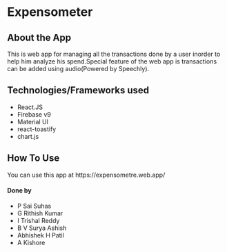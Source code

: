 <h1>Expensometer</h1>

<section>
  <h2>About the App</h2>
  <p>This is web app for managing all the transactions done by a user inorder to help him analyze his spend.Special feature of the web app is transactions can be added using audio(Powered by Speechly).</p>
</section>

<section>
  <h2>Technologies/Frameworks used</h2>
  <ul>
    <li>React.JS</li>
    <li>Firebase v9</li>
    <li>Material UI</li>
    <li>react-toastify</li>
    <li>chart.js</li>
  </ul>
</section>

<section>
  <h2>How To Use</h2>
  <p>You can use this app at https://expensometre.web.app/</p>
</section>

<section>
  <h4>Done by</h4>
<ul>
  <li>P Sai Suhas</li>
  <li>G Rithish Kumar</li>
  <li>I Trishal Reddy</li>
  <li>B V Surya Ashish</li>
  <li>Abhishek H Patil</li>
  <li>A Kishore</li>
</ul>
  </section>
